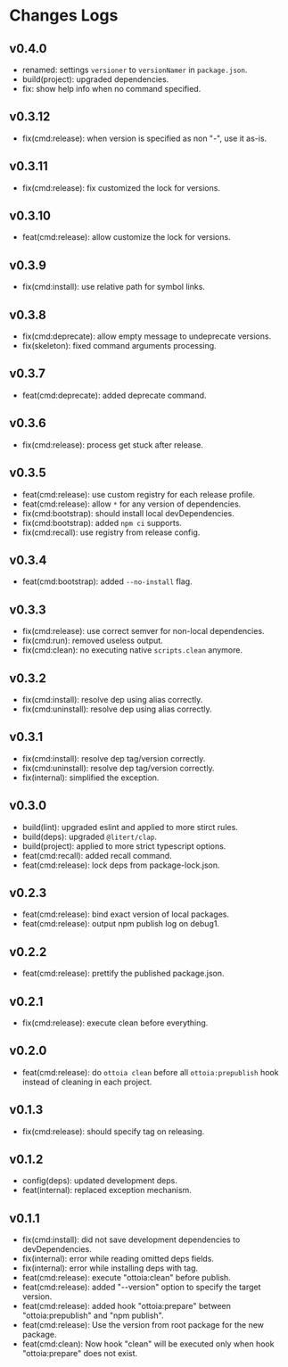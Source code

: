 # Changes Logs

## v0.4.0

-   renamed: settings `versioner` to `versionNamer` in `package.json`.
-   build(project): upgraded dependencies.
-   fix: show help info when no command specified.

## v0.3.12

-   fix(cmd:release): when version is specified as non "-", use it as-is.

## v0.3.11

-   fix(cmd:release): fix customized the lock for versions.

## v0.3.10

-   feat(cmd:release): allow customize the lock for versions.

## v0.3.9

-   fix(cmd:install): use relative path for symbol links.

## v0.3.8

-   fix(cmd:deprecate): allow empty message to undeprecate versions.
-   fix(skeleton): fixed command arguments processing.

## v0.3.7

-   feat(cmd:deprecate): added deprecate command.

## v0.3.6

-   fix(cmd:release): process get stuck after release.

## v0.3.5

-   feat(cmd:release): use custom registry for each release profile.
-   feat(cmd:release): allow `*` for any version of dependencies.
-   fix(cmd:bootstrap): should install local devDependencies.
-   fix(cmd:bootstrap): added `npm ci` supports.
-   fix(cmd:recall): use registry from release config.

## v0.3.4

-   feat(cmd:bootstrap): added `--no-install` flag.

## v0.3.3

-   fix(cmd:release): use correct semver for non-local dependencies.
-   fix(cmd:run): removed useless output.
-   fix(cmd:clean): no executing native `scripts.clean` anymore.

## v0.3.2

-   fix(cmd:install): resolve dep using alias correctly.
-   fix(cmd:uninstall): resolve dep using alias correctly.

## v0.3.1

-   fix(cmd:install): resolve dep tag/version correctly.
-   fix(cmd:uninstall): resolve dep tag/version correctly.
-   fix(internal): simplified the exception.

## v0.3.0

-   build(lint): upgraded eslint and applied to more stirct rules.
-   build(deps): upgraded `@litert/clap`.
-   build(project): applied to more strict typescript options.
-   feat(cmd:recall): added recall command.
-   feat(cmd:release): lock deps from package-lock.json.

## v0.2.3

-   feat(cmd:release): bind exact version of local packages.
-   feat(cmd:release): output npm publish log on debug1.

## v0.2.2

-   feat(cmd:release): prettify the published package.json.

## v0.2.1

-   fix(cmd:release): execute clean before everything.

## v0.2.0

-   feat(cmd:release): do `ottoia clean` before all `ottoia:prepublish` hook instead of cleaning in
    each project.

## v0.1.3

- fix(cmd:release): should specify tag on releasing.

## v0.1.2

- config(deps): updated development deps.
- feat(internal): replaced exception mechanism.

## v0.1.1

- fix(cmd:install): did not save development dependencies to devDependencies.
- fix(internal): error while reading omitted deps fields.
- fix(internal): error while installing deps with tag.
- feat(cmd:release): execute "ottoia:clean" before publish.
- feat(cmd:release): added "--version" option to specify the target version.
- feat(cmd:release): added hook "ottoia:prepare" between "ottoia:prepublish" and "npm publish".
- feat(cmd:release): Use the version from root package for the new package.
- feat(cmd:clean): Now hook "clean" will be executed only when hook "ottoia:prepare" does not exist.
